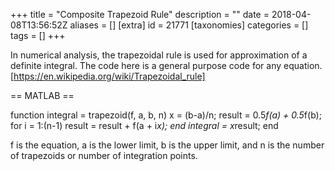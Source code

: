 +++
title = "Composite Trapezoid Rule"
description = ""
date = 2018-04-08T13:56:52Z
aliases = []
[extra]
id = 21771
[taxonomies]
categories = []
tags = []
+++

In numerical analysis, the trapezoidal rule is used for approximation of a definite integral. The code here is a general purpose code for any equation.
[https://en.wikipedia.org/wiki/Trapezoidal_rule]


== MATLAB ==

function integral = trapezoid(f, a, b, n)
    x = (b-a)/n;
    result = 0.5*f(a) + 0.5*f(b);
    for i = 1:(n-1)
        result = result + f(a + i*x);
    end
    integral = x*result;
end

f is the equation, a is the lower limit, b is the upper limit, and n is the number of trapezoids or number of integration points.
